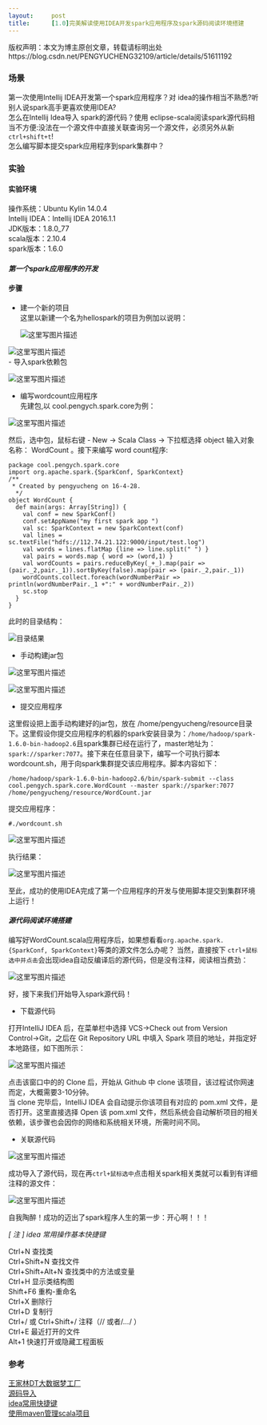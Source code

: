 ```yaml
---
layout:     post
title:      [1.0]完美解读使用IDEA开发spark应用程序及spark源码阅读环境搭建
---
```

<div id="article_content" class="article_content clearfix csdn-tracking-statistics" data-pid="blog" data-mod="popu_307" data-dsm="post">
								<div class="article-copyright">
					版权声明：本文为博主原创文章，转载请标明出处					https://blog.csdn.net/PENGYUCHENG32109/article/details/51611192				</div>
								            <div id="content_views" class="markdown_views prism-atom-one-dark">
							<!-- flowchart 箭头图标 勿删 -->
							<svg xmlns="http://www.w3.org/2000/svg" style="display: none;"><path stroke-linecap="round" d="M5,0 0,2.5 5,5z" id="raphael-marker-block" style="-webkit-tap-highlight-color: rgba(0, 0, 0, 0);"></path></svg>
							<h3 id="场景">场景</h3>

<p>第一次使用Intellij IDEA开发第一个spark应用程序？对 idea的操作相当不熟悉?听别人说spark高手更喜欢使用IDEA? <br>
怎么在Intellij Idea导入 spark的源代码？使用 eclipse-scala阅读spark源代码相当不方便:没法在一个源文件中直接关联查询另一个源文件，必须另外从新<code>ctrl+shift+t</code>! <br>
怎么编写脚本提交spark应用程序到spark集群中？</p>

<h3 id="实验">实验</h3>



<h4 id="实验环境">实验环境</h4>

<p>操作系统：Ubuntu Kylin 14.0.4 <br>
Intellij IDEA：Intellij IDEA 2016.1.1 <br>
JDK版本：1.8.0_77 <br>
scala版本：2.10.4 <br>
spark版本：1.6.0</p>



<h4 id="第一个spark应用程序的开发"><strong><em>第一个spark应用程序的开发</em></strong></h4>



<h4 id="步骤">步骤</h4>

<ul>
<li><p>建一个新的项目 <br>
这里以新建一个名为hellospark的项目为例加以说明：</p>

<p><img title="" alt="这里写图片描述" src="https://img-blog.csdn.net/20160608004241328"></p></li>
</ul>

<p><img title="" alt="这里写图片描述" src="https://img-blog.csdn.net/20160608004353402"> <br>
 - 导入spark依赖包</p>

<p><img title="" alt="这里写图片描述" src="https://img-blog.csdn.net/20160608004636662"></p>

<ul>
<li>编写wordcount应用程序 <br>
先建包,以 cool.pengych.spark.core为例：</li>
</ul>

<p><img title="" alt="这里写图片描述" src="https://img-blog.csdn.net/20160608010252279"></p>

<p>然后，选中包，鼠标右键 - New -&gt; Scala Class -&gt; 下拉框选择 object 输入对象名称： WordCount 。接下来编写 word count程序:</p>



<pre class="prettyprint"><code class=" hljs scala"><span class="hljs-keyword">package</span> cool.pengych.spark.core
<span class="hljs-keyword">import</span> org.apache.spark.{SparkConf, SparkContext}
<span class="hljs-javadoc">/**
 * Created by pengyucheng on 16-4-28.
  */</span>
<span class="hljs-class"><span class="hljs-keyword">object</span> <span class="hljs-title">WordCount</span> {</span>
  <span class="hljs-keyword">def</span> main(args: Array[String]) {
    <span class="hljs-keyword">val</span> conf = <span class="hljs-keyword">new</span> SparkConf()
    conf.setAppName(<span class="hljs-string">"my first spark app "</span>) 
    <span class="hljs-keyword">val</span> sc: SparkContext = <span class="hljs-keyword">new</span> SparkContext(conf)  
    <span class="hljs-keyword">val</span> lines = sc.textFile(<span class="hljs-string">"hdfs://112.74.21.122:9000/input/test.log"</span>)
    <span class="hljs-keyword">val</span> words = lines.flatMap {line =&gt; line.split(<span class="hljs-string">" "</span>) } 
    <span class="hljs-keyword">val</span> pairs = words.map { word =&gt; (word,<span class="hljs-number">1</span>) }
    <span class="hljs-keyword">val</span> wordCounts = pairs.reduceByKey(_+_).map(pair =&gt; (pair._2,pair._1)).sortByKey(<span class="hljs-keyword">false</span>).map(pair =&gt; (pair._2,pair._1))
    wordCounts.collect.foreach(wordNumberPair =&gt; println(wordNumberPair._1 +<span class="hljs-string">":"</span> + wordNumberPair._2)) 
    sc.stop
  }
}</code></pre>

<p>此时的目录结构：</p>

<p><img title="" alt="目录结果" src="https://img-blog.csdn.net/20160608010738927"> </p>

<ul>
<li>手动构建jar包</li>
</ul>

<p><img title="" alt="这里写图片描述" src="https://img-blog.csdn.net/20160609090306250"></p>

<p><img title="" alt="这里写图片描述" src="https://img-blog.csdn.net/20160609090339016"></p>

<ul>
<li>提交应用程序</li>
</ul>

<p>这里假设把上面手动构建好的jar包，放在 /home/pengyucheng/resource目录下。这里假设你提交应用程序的机器的spark安装目录为：<code>/home/hadoop/spark-1.6.0-bin-hadoop2.6</code>且spark集群已经在运行了，master地址为：<code>spark://sparker:7077</code>。接下来在任意目录下，编写一个可执行脚本wordcount.sh，用于向spark集群提交该应用程序。脚本内容如下：</p>



<pre class="prettyprint"><code class=" hljs avrasm">/home/hadoop/spark-<span class="hljs-number">1.6</span><span class="hljs-number">.0</span>-bin-hadoop2<span class="hljs-number">.6</span>/bin/spark-submit --class cool<span class="hljs-preprocessor">.pengych</span><span class="hljs-preprocessor">.spark</span><span class="hljs-preprocessor">.core</span><span class="hljs-preprocessor">.WordCount</span> --master spark://sparker:<span class="hljs-number">7077</span> /home/pengyucheng/resource/WordCount<span class="hljs-preprocessor">.jar</span></code></pre>

<p>提交应用程序：</p>



<pre class="prettyprint"><code class=" hljs vala"><span class="hljs-preprocessor">#./wordcount.sh</span></code></pre>

<p><img title="" alt="这里写图片描述" src="https://img-blog.csdn.net/20160609100258129"></p>

<p>执行结果：</p>

<p><img title="" alt="这里写图片描述" src="https://img-blog.csdn.net/20160609100330520"></p>

<p>至此，成功的使用IDEA完成了第一个应用程序的开发与使用脚本提交到集群环境上运行！    </p>



<h4 id="源代码阅读环境搭建"><strong><em>源代码阅读环境搭建</em></strong></h4>

<p>编写好WordCount.scala应用程序后，如果想看看<code>org.apache.spark.{SparkConf, SparkContext}</code>等类的源文件怎么办呢？ 当然，直接按下 <code>ctrl+鼠标选中并点击</code>会出现idea自动反编译后的源代码，但是没有注释，阅读相当费劲：</p>

<p><img title="" alt="这里写图片描述" src="https://img-blog.csdn.net/20160609092914755"></p>

<p>好，接下来我们开始导入spark源代码！</p>

<ul>
<li>下载源代码</li>
</ul>

<p>打开IntelliJ IDEA 后，在菜单栏中选择 VCS→Check out from Version Control→Git，之后在 Git Repository URL 中填入 Spark 项目的地址，并指定好本地路径，如下图所示：</p>

<p><img title="" alt="这里写图片描述" src="https://img-blog.csdn.net/20160609092238401"></p>

<p>点击该窗口中的的 Clone 后，开始从 Github 中 clone 该项目，该过程试你网速而定，大概需要3-10分钟。 <br>
当 clone 完毕后，IntelliJ IDEA 会自动提示你该项目有对应的 pom.xml 文件，是否打开。这里直接选择 Open 该 pom.xml 文件，然后系统会自动解析项目的相关依赖，该步骤也会因你的网络和系统相关环境，所需时间不同。 </p>

<ul>
<li>关联源代码</li>
</ul>

<p><img title="" alt="这里写图片描述" src="https://img-blog.csdn.net/20160609093616655"></p>

<p>成功导入了源代码，现在再<code>ctrl+鼠标选中</code>点击相关spark相关类就可以看到有详细注释的源文件：</p>

<p><img title="" alt="这里写图片描述" src="https://img-blog.csdn.net/20160609093800185"></p>

<p>自我陶醉！成功的迈出了spark程序人生的第一步：开心啊！！！</p>

<p><em>[ 注 ] idea 常用操作基本快捷键</em></p>

<p>Ctrl+N   查找类 <br>
Ctrl+Shift+N 查找文件 <br>
Ctrl+Shift+Alt+N 查找类中的方法或变量 <br>
Ctrl+H 显示类结构图 <br>
Shift+F6  重构-重命名 <br>
Ctrl+X 删除行 <br>
Ctrl+D 复制行 <br>
Ctrl+/ 或 Ctrl+Shift+/  注释（// 或者/<em>…</em>/ ） <br>
Ctrl+E 最近打开的文件 <br>
Alt+1 快速打开或隐藏工程面板</p>



<h3 id="参考">参考</h3>

<p><a href="http://weibo.com/ilovepains" rel="nofollow">王家林DT大数据梦工厂</a> <br>
<a href="http://www.open-open.com/lib/view/open1422067624734.html" rel="nofollow">源码导入</a> <br>
<a href="http://lavasoft.blog.51cto.com/62575/97730" rel="nofollow">idea常用快捷键</a> <br>
<a href="http://blog.csdn.net/korder/article/details/46234735" rel="nofollow">使用maven管理scala项目</a></p>            </div>
						<link href="https://csdnimg.cn/release/phoenix/mdeditor/markdown_views-9e5741c4b9.css" rel="stylesheet">
                </div>